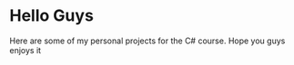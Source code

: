# Hello Guys
<p>Here are some of my personal projects for the C# course. Hope you guys enjoys it</p>
